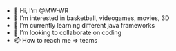 - 👋 Hi, I’m @MW-WR
- 👀 I’m interested in basketball, videogames, movies, 3D
- 🌱 I’m currently learning different java frameworks
- 💞️ I’m looking to collaborate on coding
- 📫 How to reach me => teams

<!---
MW-WR/MW-WR is a ✨ special ✨ repository because its `README.md` (this file) appears on your GitHub profile.
You can click the Preview link to take a look at your changes.
--->
